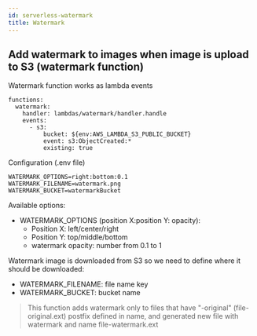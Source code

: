 ```yaml
---
id: serverless-watermark
title: Watermark
---
```


## Add watermark to images when image is upload to S3 (watermark function)

Watermark function works as lambda events
```
functions:
  watermark:
    handler: lambdas/watermark/handler.handle
    events:
      - s3:
          bucket: ${env:AWS_LAMBDA_S3_PUBLIC_BUCKET}
          event: s3:ObjectCreated:*
          existing: true
```

Configuration (.env file)
```
WATERMARK_OPTIONS=right:bottom:0.1
WATERMARK_FILENAME=watermark.png
WATERMARK_BUCKET=watermarkBucket
```

Available options:

- WATERMARK_OPTIONS (position X:position Y: opacity):
  * Position X: left/center/right
  * Position Y: top/middle/bottom
  * watermark opacity: number from 0.1 to 1

Watermark image is downloaded from S3 so we need to define where it should be downloaded:
- WATERMARK_FILENAME: file name key
- WATERMARK_BUCKET: bucket name

> This function adds watermark only to files that have "-original" (file-original.ext) postfix defined in name, and generated new file with watermark and name file-watermark.ext